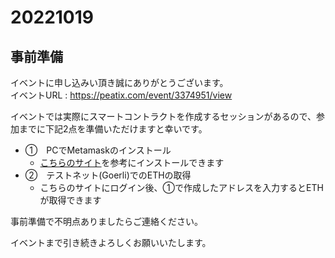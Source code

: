 # 20221019

## 事前準備

イベントに申し込みい頂き誠にありがとうございます。  
イベントURL : https://peatix.com/event/3374951/view

イベントでは実際にスマートコントラクトを作成するセッションがあるので、参加までに下記2点を準備いただけますと幸いです。

- ①　PCでMetamaskのインストール
  - [こちらのサイト](https://jpyc.gitbook.io/jpyc/user/buy-jpyc/prepare#pc)を参考にインストールできます
- ②　テストネット(Goerli)でのETHの取得
  - こちらのサイトにログイン後、①で作成したアドレスを入力するとETHが取得できます

事前準備で不明点ありましたらご連絡ください。　　

イベントまで引き続きよろしくお願いいたします。
